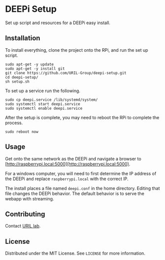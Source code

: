 # DEEPi Setup #

Set up script and resources for a DEEPi easy install.

## Installation ##

To install everything, clone the project onto the RPi, and
run the set up script.


```
sudo apt-get -y update
sudo apt-get -y install git
git clone https://github.com/URIL-Group/deepi-setup.git
cd deepi-setup/
sh setup.sh
```


To set up a service run the following.
```
sudo cp deepi.service /lib/systemd/system/
sudo systemctl start deepi.service
sudo systemctl enable deepi.service
```

After the setup is complete, you may need to reboot the RPi to
complete the process.

```
sudo reboot now
```

## Usage ##

Get onto the same network as the DEEPi and navigate a browser to
[http://raspberrypi.local:5000](http://raspberrypi.local:5000).

For a windows computer, you will need to first determine the IP address of the
DEEPi and replace `raspberrypi.local` with the correct IP.

The install places a file named `deepi.conf` in the home
directory. Editing that file changes the DEEPi behavior. The default
behavior is to serve the webapp with streaming.

## Contributing ##

Contact [URIL lab](https://web.uri.edu/uril/).

## License ##

Distributed under the MIT License. See `LICENSE` for more information.
